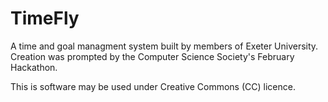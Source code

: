 # TimeFly
A time and goal managment system built by members of Exeter University.
Creation was prompted by the Computer Science Society's February Hackathon.

This is software may be used under Creative Commons (CC) licence.
